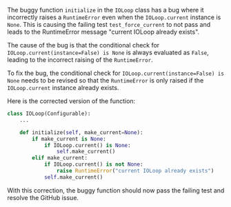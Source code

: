 The buggy function `initialize` in the `IOLoop` class has a bug where it incorrectly raises a `RuntimeError` even when the `IOLoop.current` instance is `None`. This is causing the failing test `test_force_current` to not pass and leads to the RuntimeError message "current IOLoop already exists".

The cause of the bug is that the conditional check for `IOLoop.current(instance=False) is None` is always evaluated as `False`, leading to the incorrect raising of the `RuntimeError`.

To fix the bug, the conditional check for `IOLoop.current(instance=False) is None` needs to be revised so that the `RuntimeError` is only raised if the `IOLoop.current` instance already exists.

Here is the corrected version of the function:

```python
class IOLoop(Configurable):
    ...

    def initialize(self, make_current=None):
        if make_current is None:
            if IOLoop.current() is None:
                self.make_current()
        elif make_current:
            if IOLoop.current() is not None:
                raise RuntimeError("current IOLoop already exists")
            self.make_current()
```

With this correction, the buggy function should now pass the failing test and resolve the GitHub issue.